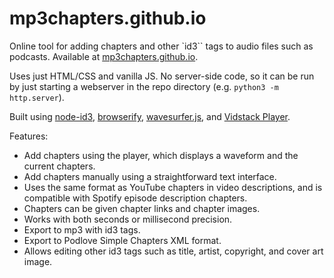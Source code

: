 # mp3chapters.github.io

Online tool for adding chapters and other `id3`` tags to audio files such as podcasts. Available at [mp3chapters.github.io](https://mp3chapters.github.io).

Uses just HTML/CSS and vanilla JS. No server-side code, so it can be run by just starting a webserver in the repo directory (e.g. `python3 -m http.server`).

Built using [node-id3](https://github.com/Zazama/node-id3), [browserify](https://browserify.org/), [wavesurfer.js](https://wavesurfer-js.org/), and [Vidstack Player](https://vidstack.io/docs).

Features:
* Add chapters using the player, which displays a waveform and the current chapters.
* Add chapters manually using a straightforward text interface.
* Uses the same format as YouTube chapters in video descriptions, and is compatible with Spotify episode description chapters.
* Chapters can be given chapter links and chapter images.
* Works with both seconds or millisecond precision.
* Export to mp3 with id3 tags.
* Export to Podlove Simple Chapters XML format.
* Allows editing other id3 tags such as title, artist, copyright, and cover art image.
